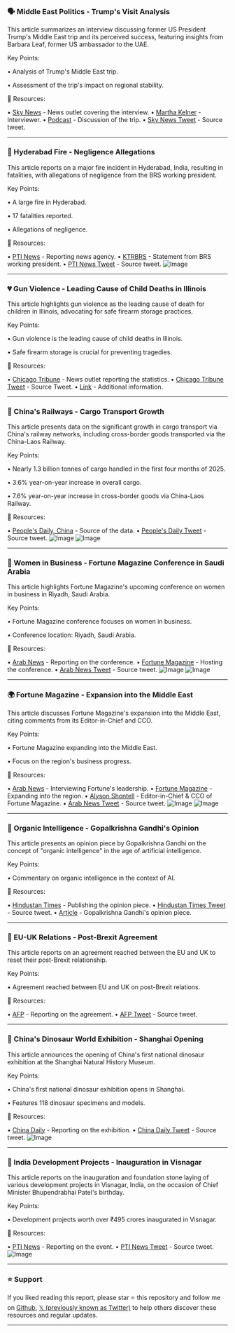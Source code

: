 ### 🗣️ Middle East Politics - Trump's Visit Analysis

This article summarizes an interview discussing former US President Trump's Middle East trip and its perceived success, featuring insights from Barbara Leaf, former US ambassador to the UAE.

Key Points:

• Analysis of Trump's Middle East trip.

• Assessment of the trip's impact on regional stability.


🔗 Resources:

• [Sky News](https://x.com/SkyNews) - News outlet covering the interview.
• [Martha Kelner](https://x.com/marthakelner) - Interviewer.
• [Podcast](https://podfollow.com/trump100/view) -  Discussion of the trip.
• [Sky News Tweet](https://x.com/SkyNews/status/1924390929370120376) -  Source tweet.


---
### 🚨 Hyderabad Fire - Negligence Allegations

This article reports on a major fire incident in Hyderabad, India, resulting in fatalities, with allegations of negligence from the BRS working president.

Key Points:

•  A large fire in Hyderabad.

•  17 fatalities reported.

•  Allegations of negligence.


🔗 Resources:

• [PTI News](https://x.com/PTI_News) - Reporting news agency.
• [KTRBRS](https://x.com/KTRBRS) - Statement from BRS working president.
• [PTI News Tweet](https://x.com/PTI_News/status/1924387086742008109) -  Source tweet.
![Image](https://pbs.twimg.com/amplify_video_thumb/1924386784974196736/img/Bn_kTgjZdainZa_A.jpg)


---
### 💔 Gun Violence - Leading Cause of Child Deaths in Illinois

This article highlights gun violence as the leading cause of death for children in Illinois, advocating for safe firearm storage practices.

Key Points:

• Gun violence is the leading cause of child deaths in Illinois.

• Safe firearm storage is crucial for preventing tragedies.


🔗 Resources:

• [Chicago Tribune](https://x.com/chicagotribune) - News outlet reporting the statistics.
• [Chicago Tribune Tweet](https://x.com/chicagotribune/status/1924374474960372174) - Source Tweet.
• [Link](https://t.co/1mHYOmm5Bn) -  Additional information.



---
### 🚂 China's Railways - Cargo Transport Growth

This article presents data on the significant growth in cargo transport via China's railway networks, including cross-border goods transported via the China-Laos Railway.

Key Points:

• Nearly 1.3 billion tonnes of cargo handled in the first four months of 2025.

• 3.6% year-on-year increase in overall cargo.

• 7.6% year-on-year increase in cross-border goods via China-Laos Railway.

🔗 Resources:

• [People's Daily, China](https://x.com/PDChina) - Source of the data.
• [People's Daily Tweet](https://x.com/PDChina/status/1924374472490172762) - Source tweet.
![Image](https://pbs.twimg.com/media/GrSt8hkWwAAVT44?format=jpg&name=small)
![Image](https://pbs.twimg.com/media/GrSt_VtWoAA3ZJC?format=jpg&name=small)


---
### 💼 Women in Business - Fortune Magazine Conference in Saudi Arabia

This article highlights Fortune Magazine's upcoming conference on women in business in Riyadh, Saudi Arabia.

Key Points:

• Fortune Magazine conference focuses on women in business.

• Conference location: Riyadh, Saudi Arabia.


🔗 Resources:

• [Arab News](https://x.com/arabnews) - Reporting on the conference.
• [Fortune Magazine](https://x.com/FortuneMagazine) -  Hosting the conference.
• [Arab News Tweet](https://x.com/arabnews/status/1924329177232089287) - Source tweet.
![Image](https://pbs.twimg.com/media/GrSXL32WwAE2EXe?format=jpg&name=small)
![Image](https://pbs.twimg.com/media/GrSXMCjWwAAk_Bl?format=jpg&name=small)


---
### 🌍 Fortune Magazine - Expansion into the Middle East

This article discusses Fortune Magazine's expansion into the Middle East, citing comments from its Editor-in-Chief and CCO.

Key Points:

• Fortune Magazine expanding into the Middle East.

•  Focus on the region's business progress.


🔗 Resources:

• [Arab News](https://x.com/arabnews) - Interviewing Fortune's leadership.
• [Fortune Magazine](https://x.com/FortuneMagazine) - Expanding into the region.
• [Alyson Shontell](https://x.com/ajs) - Editor-in-Chief & CCO of Fortune Magazine.
• [Arab News Tweet](https://x.com/arabnews/status/1924374470782853478) - Source tweet.
![Image](https://pbs.twimg.com/media/GrTAYaiXkAAeW6C?format=jpg&name=small)
![Image](https://pbs.twimg.com/media/GrTAYi1XIAAR1q2?format=jpg&name=small)


---
### 🤔 Organic Intelligence - Gopalkrishna Gandhi's Opinion

This article presents an opinion piece by Gopalkrishna Gandhi on the concept of "organic intelligence" in the age of artificial intelligence.

Key Points:

•  Commentary on organic intelligence in the context of AI.


🔗 Resources:

• [Hindustan Times](https://x.com/htTweets) -  Publishing the opinion piece.
• [Hindustan Times Tweet](https://x.com/htTweets/status/1924374468589486590) - Source tweet.
• [Article](https://hindustantimes.com/opinion/organic-intelligence-in-the-time-of-artificial-intelligence-101747488745967.html) - Gopalkrishna Gandhi's opinion piece.


---
### 🤝 EU-UK Relations - Post-Brexit Agreement

This article reports on an agreement reached between the EU and UK to reset their post-Brexit relationship.

Key Points:

• Agreement reached between EU and UK on post-Brexit relations.


🔗 Resources:

• [AFP](https://x.com/AFP) - Reporting on the agreement.
• [AFP Tweet](https://x.com/AFP/status/1924370535812890642) - Source tweet.


---
### 🦖 China's Dinosaur World Exhibition - Shanghai Opening

This article announces the opening of China's first national dinosaur exhibition at the Shanghai Natural History Museum.

Key Points:

•  China's first national dinosaur exhibition opens in Shanghai.

•  Features 118 dinosaur specimens and models.


🔗 Resources:

• [China Daily](https://x.com/ChinaDaily) - Reporting on the exhibition.
• [China Daily Tweet](https://x.com/ChinaDaily/status/1924370267901395219) - Source tweet.
![Image](https://pbs.twimg.com/amplify_video_thumb/1924369782259810304/img/wf6iiAkzuE6zI_KZ.jpg)


---
### 🎉 India Development Projects - Inauguration in Visnagar

This article reports on the inauguration and foundation stone laying of various development projects in Visnagar, India, on the occasion of Chief Minister Bhupendrabhai Patel's birthday.

Key Points:

•  Development projects worth over ₹495 crores inaugurated in Visnagar.


🔗 Resources:

• [PTI News](https://x.com/PTI_News) - Reporting on the event.
• [PTI News Tweet](https://x.com/PTI_News/status/1924366283396816978) - Source tweet.
![Image](https://pbs.twimg.com/media/GrS46bPW8AA-OR1?format=png&name=900x900)


---

### ⭐️ Support

If you liked reading this report, please star ⭐️ this repository and follow me on [Github](https://github.com/Drix10), [𝕏 (previously known as Twitter)](https://x.com/DRIX_10_) to help others discover these resources and regular updates.

---